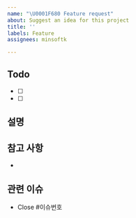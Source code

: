 ```yaml
---
name: "\U0001F680 Feature request"
about: Suggest an idea for this project
title: ''
labels: Feature
assignees: minsoftk

---
```


## Todo
- [ ]
- [ ]

## 설명

## 참고 사항
-

## 관련 이슈
- Close #이슈번호
